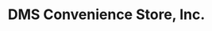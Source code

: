 ---
title: "DMS Convenience Store, Inc."
url: /jamaica/dms-convenience-store-inc/
shop: Lebensmittel
---